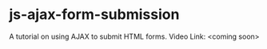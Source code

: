 # js-ajax-form-submission
A tutorial on using AJAX to submit HTML forms. Video Link: &lt;coming soon>
